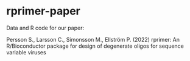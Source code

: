 # rprimer-paper
Data and R code for our paper:

Persson S., Larsson C., Simonsson M., Ellström P. (2022) rprimer: An R/Bioconductor package for design of degenerate oligos for sequence variable viruses
